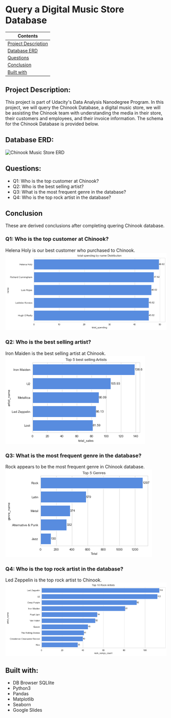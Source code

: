 # **Query a Digital Music Store Database**

| Contents 											 	   	|
| -------- 											 	   	|
| [Project Description](#Project-Description)			   	|
| [Database ERD](#Database-ERD) 		   					|
| [Questions](#questions)									|
| [Conclusion](#Conclusion)									|
| [Built with](#Built-with)							   		|

## Project Description: 
This project is part of Udacity's Data Analysis Nanodegree Program. In this project, we will query the Chinook Database, a digital music store, we will be assisting the Chinook team with understanding the media in their store, their customers and employees, 
and their invoice information. The schema for the Chinook Database is provided below. 


## Database ERD:
![Chinook Music Store ERD](https://video.udacity-data.com/topher/2017/June/5956d5ee_screen-shot-2017-06-29-at-10.51.15-pm/screen-shot-2017-06-29-at-10.51.15-pm.png)


## Questions:
- Q1: Who is the top customer at Chinook?
- Q2: Who is the best selling artist?
- Q3: What is the most frequent genre in the database?
- Q4: Who is the top rock artist in the database?


## Conclusion
These are derived conclusions after completing quering Chinook database.

### Q1: Who is the top customer at Chinook?
Helena Holy is our best customer who purchased to Chinook.
![Top 5 Customers](https://github.com/Htmlprints/Query-Digital-Music-Store-Database/blob/main/img/q1.png)

### Q2: Who is the best selling artist?
Iron Maiden is the best selling artist at Chinook. 
![Top 5 Best Selling Artists](https://github.com/Htmlprints/Query-Digital-Music-Store-Database/blob/main/img/q2.png)

### Q3: What is the most frequent genre in the database?
Rock appears to be the most frequent genre in Chinook database.
![Most Frequent Genres](https://github.com/Htmlprints/Query-Digital-Music-Store-Database/blob/main/img/q3.png)

### Q4: Who is the top rock artist in the database?
Led Zeppelin is the top rock artist to Chinook.
![Top 10 Rock Artists](https://github.com/Htmlprints/Query-Digital-Music-Store-Database/blob/main/img/q4.png)


## Built with:		
- DB Browser SQLlite	
- Python3	   	
- Pandas				
- Matplotlib	
- Seaborn
- Google Slides		
